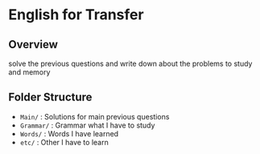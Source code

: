 # English for Transfer

## Overview
solve the previous questions and write down about the problems to study and memory

## Folder Structure  
- `Main/` : Solutions for main previous questions 
- `Grammar/` : Grammar what I have to study
- `Words/` : Words I have learned 
- `etc/` : Other I have to learn
